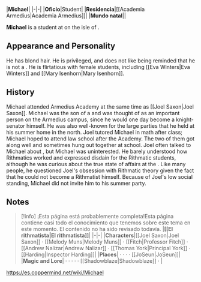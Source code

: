 |**Michael**|
|-|-|
|**Oficio**|Student|
|**Residencia**|[[Academia Armedius\|Academia Armedius]]|
|**Mundo natal**||

**Michael** is a student at  on the isle of .

## Appearance and Personality
He has blond hair. He is privileged, and does not like being reminded that he is not a . He is flirtatious with female students, including [[Eva Winters\|Eva Winters]] and [[Mary Isenhorn\|Mary Isenhorn]].

## History
Michael attended Armedius Academy at the same time as [[Joel Saxon\|Joel Saxon]]. Michael was the son of a  and was thought of as an important person on the Armedius campus, since he would one day become a knight-senator himself. He was also well-known for the large parties that he held at his summer home in the north.
Joel tutored Michael in math after class; Michael hoped to attend law school after the Academy. The two of them got along well and sometimes hung out together at school. Joel often talked to Michael about , but Michael was uninterested. He barely understood how Rithmatics worked and expressed disdain for the Rithmatic students, although he was curious about the true state of affairs at the . Like many people, he questioned Joel's obsession with Rithmatic theory given the fact that he could not become a Rithmatist himself. Because of Joel's low social standing, Michael did not invite him to his summer party.

## Notes

> [!info] ¡Esta página está probablemente completa!Esta página contiene casi todo el conocimiento que tenemos sobre este tema en este momento.
El contenido no ha sido revisado todavía.
|**[[El rithmatista\|El rithmatista]]**|
|-|-|
|**Characters**|[[Joel Saxon\|Joel Saxon]] · [[Melody Muns\|Melody Muns]] · [[Fitch\|Professor Fitch]] · [[Andrew Nalizar\|Andrew Nalizar]] · [[Thomas York\|Principal York]] · [[Harding\|Inspector Harding]]|
|**Places**| ·  ·  ·  · [[JoSeun\|JoSeun]]|
|**Magic and Lore**| ·  ·  ·  ·  · [[Shadowblaze\|Shadowblaze]] · |



https://es.coppermind.net/wiki/Michael